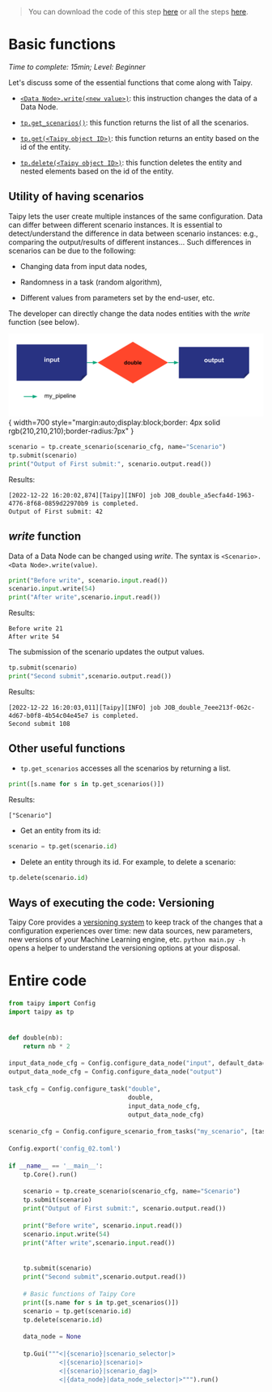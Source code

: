 > You can download the code of this step [here](../src/step_02.py) or all the steps [here](https://github.com/Avaiga/taipy-getting-started-core/tree/develop/src).

# Basic functions

*Time to complete: 15min; Level: Beginner*


Let's discuss some of the essential functions that come along with Taipy.

- [`<Data Node>.write(<new value>)`](https://docs.taipy.io/en/latest/manuals/core/entities/data-node-mgt/#read-write-a-data-node): this instruction changes the data of a Data Node.

- [`tp.get_scenarios()`](https://docs.taipy.io/en/latest/manuals/core/entities/scenario-cycle-mgt/#get-all-scenarios): this function returns the list of all the scenarios.

- [`tp.get(<Taipy object ID>)`](https://docs.taipy.io/en/latest/manuals/core/entities/data-node-mgt/#get-data-node): this function returns an entity based on the id of the entity.

- [`tp.delete(<Taipy object ID>)`](https://docs.taipy.io/en/latest/manuals/core/entities/scenario-cycle-mgt/#delete-a-scenario): this function deletes the entity and nested elements based on the id of the entity.

## Utility of having scenarios

Taipy lets the user create multiple instances of the same configuration. Data can differ between different scenario instances. It is essential to detect/understand the difference in data between scenario instances: e.g., comparing the output/results of different instances... Such differences in scenarios can be due to the following:

- Changing data from input data nodes, 

- Randomness in a task (random algorithm), 

- Different values from parameters set by the end-user, etc.

The developer can directly change the data nodes entities with the _write_ function (see below).

![](config_02.svg){ width=700 style="margin:auto;display:block;border: 4px solid rgb(210,210,210);border-radius:7px" }

```python
scenario = tp.create_scenario(scenario_cfg, name="Scenario")
tp.submit(scenario)
print("Output of First submit:", scenario.output.read())
```

Results:

```
[2022-12-22 16:20:02,874][Taipy][INFO] job JOB_double_a5ecfa4d-1963-4776-8f68-0859d22970b9 is completed.
Output of First submit: 42
```

## _write_ function

Data of a Data Node can be changed using _write_. The syntax is `<Scenario>.<Data Node>.write(value)`.


```python
print("Before write", scenario.input.read())
scenario.input.write(54)
print("After write",scenario.input.read())
```

Results:
```
Before write 21
After write 54
```

The submission of the scenario updates the output values.


```python
tp.submit(scenario)
print("Second submit",scenario.output.read())
```

Results:
```
[2022-12-22 16:20:03,011][Taipy][INFO] job JOB_double_7eee213f-062c-4d67-b0f8-4b54c04e45e7 is completed.
Second submit 108
```
    
## Other useful functions

- `tp.get_scenarios` accesses all the scenarios by returning a list.

```python
print([s.name for s in tp.get_scenarios()])
```

Results:
```
["Scenario"]
```

- Get an entity from its id:

```python
scenario = tp.get(scenario.id)
```

- Delete an entity through its id. For example, to delete a scenario:

```python
tp.delete(scenario.id)
```

## Ways of executing the code: Versioning

Taipy Core provides a [versioning system](https://docs.taipy.io/en/latest/manuals/core/versioning/) to keep track of the changes that a configuration experiences over time: new data sources, new parameters, new versions of your Machine Learning engine, etc. `python main.py -h` opens a helper to understand the versioning options at your disposal.

# Entire code

```python
from taipy import Config
import taipy as tp


def double(nb):
    return nb * 2

input_data_node_cfg = Config.configure_data_node("input", default_data=21)
output_data_node_cfg = Config.configure_data_node("output")

task_cfg = Config.configure_task("double",
                                 double,
                                 input_data_node_cfg,
                                 output_data_node_cfg)

scenario_cfg = Config.configure_scenario_from_tasks("my_scenario", [task_cfg])

Config.export('config_02.toml')

if __name__ == '__main__':
    tp.Core().run()

    scenario = tp.create_scenario(scenario_cfg, name="Scenario")
    tp.submit(scenario)
    print("Output of First submit:", scenario.output.read())

    print("Before write", scenario.input.read())
    scenario.input.write(54)
    print("After write",scenario.input.read())


    tp.submit(scenario)
    print("Second submit",scenario.output.read())

    # Basic functions of Taipy Core 
    print([s.name for s in tp.get_scenarios()])
    scenario = tp.get(scenario.id)
    tp.delete(scenario.id)

    data_node = None

    tp.Gui("""<|{scenario}|scenario_selector|>
              <|{scenario}|scenario|>
              <|{scenario}|scenario_dag|>
              <|{data_node}|data_node_selector|>""").run()
```


